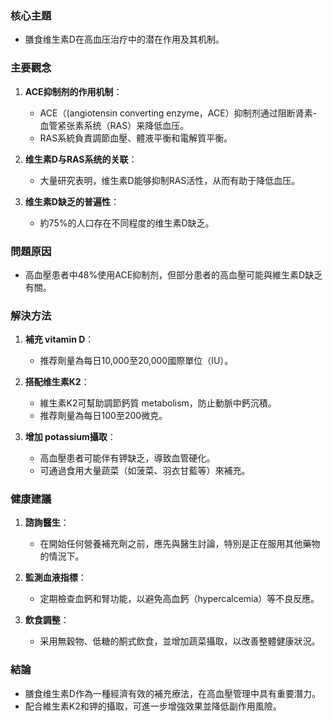 ### 核心主題  
- 膳食维生素D在高血压治疗中的潜在作用及其机制。  

### 主要觀念  
1. **ACE抑制剂的作用机制**：  
   - ACE（(angiotensin converting enzyme，ACE）抑制剂通过阻断肾素-血管紧张素系统（RAS）来降低血压。  
   - RAS系統負責調節血壓、體液平衡和電解質平衡。  

2. **维生素D与RAS系统的关联**：  
   - 大量研究表明，维生素D能够抑制RAS活性，从而有助于降低血压。  

3. **维生素D缺乏的普遍性**：  
   - 約75%的人口存在不同程度的维生素D缺乏。  

### 問題原因  
- 高血壓患者中48%使用ACE抑制剂，但部分患者的高血壓可能與維生素D缺乏有關。  

### 解決方法  
1. **補充 vitamin D**：  
   - 推荐劑量為每日10,000至20,000國際單位（IU）。  

2. **搭配维生素K2**：  
   - 維生素K2可幫助調節鈣質 metabolism，防止動脈中鈣沉積。  
   - 推荐劑量為每日100至200微克。  

3. **增加 potassium攝取**：  
   - 高血壓患者可能伴有钾缺乏，導致血管硬化。  
   - 可通過食用大量蔬菜（如菠菜、羽衣甘藍等）來補充。  

### 健康建議  
1. **諮詢醫生**：  
   - 在開始任何營養補充劑之前，應先與醫生討論，特別是正在服用其他藥物的情況下。  

2. **監測血液指標**：  
   - 定期檢查血鈣和腎功能，以避免高血鈣（hypercalcemia）等不良反應。  

3. **飲食調整**：  
   - 采用無穀物、低糖的酮式飲食，並增加蔬菜攝取，以改善整體健康狀況。  

### 結論  
- 膳食维生素D作為一種經濟有效的補充療法，在高血壓管理中具有重要潛力。  
- 配合維生素K2和钾的攝取，可進一步增強效果並降低副作用風險。